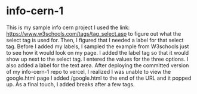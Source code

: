 # info-cern-1
This is my sample info cern project
I used the link: https://www.w3schools.com/tags/tag_select.asp to figure out what the select tag is used for.
Then, I figured that I needed a label for that select tag.
Before I added my labels, I sampled the example from W3schools just to see how it would look on my page.
I added the label tag so that it would show up next to the select tag. 
I entered the values for the three options. 
I also added a label for the text area. 
After deploying the committed version of my info-cern-1 repo to vercel, I realized I was unable to view the google.html page
I added /google.html to the end of the URL and it popped up. 
As a final touch, I added breaks after a few tags.
